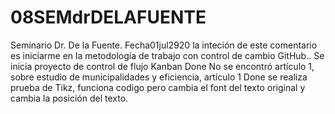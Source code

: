 # 08SEMdrDELAFUENTE
Seminario Dr. De la Fuente. Fecha01jul2920
la inteción de este comentario es iniciarme en la metodología de trabajo con control de cambio GitHub..
Se inicia proyecto de control de flujo Kanban Done
No se encontró artículo 1, sobre estudio de municipalidades y eficiencia, artículo 1 Done
se realiza prueba de Tikz, funciona codigo pero cambia el font del texto original y cambia la posición del texto.